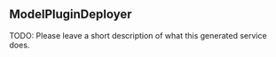 ## ModelPluginDeployer

TODO: Please leave a short description of what this generated service does.
